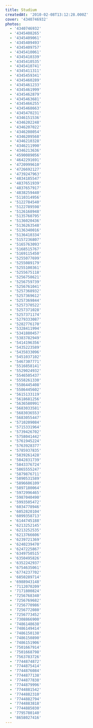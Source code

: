 ```yaml
---
title: Studium
createdAt: '2010-02-08T13:12:28.000Z'
cover: '4340746932'
photos:
  - '4340746932'
  - '4345408265'
  - '4345409061'
  - '4345409493'
  - '4345409757'
  - '4345410061'
  - '4345410339'
  - '4345410535'
  - '4345410741'
  - '4345411311'
  - '4345459341'
  - '4345460289'
  - '4345461233'
  - '4345461999'
  - '4345462879'
  - '4345463681'
  - '4345466255'
  - '4345468663'
  - '4345470231'
  - '4346151536'
  - '4346202248'
  - '4346207022'
  - '4346208054'
  - '4346209568'
  - '4346210328'
  - '4346211990'
  - '4346213636'
  - '4590089056'
  - '4642291691'
  - '4720999610'
  - '4726692127'
  - '4739247963'
  - '4834185547'
  - '4837651939'
  - '4837657917'
  - '4838259440'
  - '5110314956'
  - '5122784540'
  - '5122789598'
  - '5126168948'
  - '5135760795'
  - '5136020436'
  - '5136263548'
  - '5136340016'
  - '5136410334'
  - '5157236807'
  - '5165763093'
  - '5168515767'
  - '5169115450'
  - '5255077699'
  - '5255089179'
  - '5255100361'
  - '5255675118'
  - '5256758621'
  - '5256759739'
  - '5256761041'
  - '5257368932'
  - '5257369612'
  - '5257369844'
  - '5257370522'
  - '5257371028'
  - '5257371174'
  - '5279333087'
  - '5282776170'
  - '5328411994'
  - '5341880457'
  - '5383782949'
  - '5414196356'
  - '5435223589'
  - '5435833096'
  - '5451037102'
  - '5467307771'
  - '5516858141'
  - '5529024932'
  - '5546505437'
  - '5558261330'
  - '5586445408'
  - '5586445602'
  - '5615133119'
  - '5618681256'
  - '5636580991'
  - '5683033581'
  - '5683036553'
  - '5683055447'
  - '5710209084'
  - '5715331964'
  - '5739426702'
  - '5758041442'
  - '5761945224'
  - '5763928377'
  - '5785937835'
  - '5839261428'
  - '5842831739'
  - '5843376724'
  - '5865555247'
  - '5879876711'
  - '5890531589'
  - '5896606109'
  - '5897180064'
  - '5972996465'
  - '5987040490'
  - '5993505472'
  - '6034778946'
  - '6052820104'
  - '6099358713'
  - '6144745188'
  - '6213252145'
  - '6213252535'
  - '6213766606'
  - '6239721369'
  - '6240239470'
  - '6247225867'
  - '6349750515'
  - '6350495826'
  - '6352242937'
  - '6754635061'
  - '6774237702'
  - '6850289714'
  - '6988943148'
  - '7112070209'
  - '7171800824'
  - '7256768340'
  - '7256769682'
  - '7256770986'
  - '7256772080'
  - '7256773452'
  - '7308866900'
  - '7486148638'
  - '7486149414'
  - '7486150138'
  - '7486150890'
  - '7486151906'
  - '7501667914'
  - '7501668798'
  - '7563783726'
  - '7744874872'
  - '7744875414'
  - '7744876084'
  - '7744877138'
  - '7744877838'
  - '7744879996'
  - '7744881542'
  - '7744882310'
  - '7744882794'
  - '7744883818'
  - '7744885030'
  - '7795780140'
  - '8658027416'
---
```


